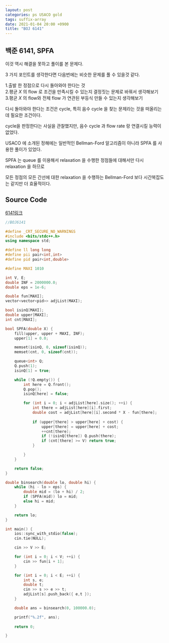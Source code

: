 ```yaml
---
layout: post
categories: ps USACO gold
tags: suffix-array
date: 2021-01-04 20:00 +0900
title: "BOJ 6141"
---
```


## 백준 6141, SPFA

이것 역시 해결을 못하고 풀이를 본 문제다.

3 가지 포인트를 생각한다면 다음번에는 비슷한 문제를 풀 수 있을것 같다.

1.출발 한 정점으로 다시 돌아와야 한다는 것  
2.평균 $X$ 의 flow 로 조건을 만족시킬 수 있는지 결정짓는 문제로 바꿔서 생각해보기  
3.평균 $X$ 의 flow와 전체 flow 가 연관된 부등식 만들 수 있는지 생각해보기  

다시 돌아와야 한다는 조건은 cycle, 특히 음수 cycle 을 찾는 문제라는 것을 떠올리는데 필요한 조건이다.

cycle을 판정한다는 사실을 관찰했지만, 음수 cycle 과 flow rate 랑 연결시킬 능력이 없었다.

USACO 에 소개된 정해에는 일반적인 Bellman-Ford 알고리즘이 아니라 SPFA 를 사용한 풀이가 있었다.

SPFA 는 queue 를 이용해서 relaxation 을 수행한 정점들에 대해서만 다시 relaxation 을 하므로

모든 정점의 모든 간선에 대한 relaxation 을 수행하는 Bellman-Ford 보다 시간복잡도는 같지만 더 효율적이다.

## Source Code

[6141링크](https://www.acmicpc.net/problem/6141) 

```cpp
//BOJ6141

#define _CRT_SECURE_NO_WARNINGS
#include <bits/stdc++.h>
using namespace std;

#define ll long long
#define pii pair<int,int>
#define pid pair<int,double>

#define MAXI 1010

int V, E;
double INF = 2000000.0;
double eps = 1e-6;

double fun[MAXI];
vector<vector<pid>> adjList(MAXI);

bool isinQ[MAXI];
double upper[MAXI];
int cnt[MAXI];

bool SPFA(double X) {
	fill(upper, upper + MAXI, INF);
	upper[1] = 0.0;

	memset(isinQ, 0, sizeof(isinQ));
	memset(cnt, 0, sizeof(cnt));

	queue<int> Q;
	Q.push(1);
	isinQ[1] = true;

	while (!Q.empty()) {
		int here = Q.front();
		Q.pop();
		isinQ[here] = false;

		for (int i = 0; i < adjList[here].size(); ++i) {
			int there = adjList[here][i].first;
			double cost = adjList[here][i].second * X - fun[there];
			
			if (upper[there] > upper[here] + cost) {
				upper[there] = upper[here] + cost;
				++cnt[there];
				if (!isinQ[there]) Q.push(there);
				if (cnt[there] >= V) return true;
			}

		}
	}

	return false;
}

double binsearch(double lo, double hi) {
	while (hi - lo > eps) {
		double mid = (lo + hi) / 2;
		if (SPFA(mid)) lo = mid;
		else hi = mid;
	}

	return lo;
}

int main() {
	ios::sync_with_stdio(false);
	cin.tie(NULL);

	cin >> V >> E;

	for (int i = 0; i < V; ++i) {
		cin >> fun[i + 1];
	}

	for (int i = 0; i < E; ++i) {
		int s, e;
		double t;
		cin >> s >> e >> t;
		adjList[s].push_back({ e,t });
	}

	double ans = binsearch(0, 100000.0);

	printf("%.2f", ans);
	
	return 0;

}
```